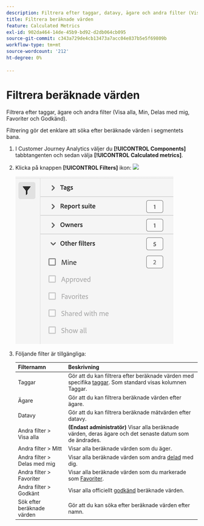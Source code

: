 ```yaml
---
description: Filtrera efter taggar, datavy, ägare och andra filter (Visa alla, Min, Delas med mig, Favoriter och Godkänd).
title: Filtrera beräknade värden
feature: Calculated Metrics
exl-id: 902da464-14de-45b9-bd92-d2db064cb095
source-git-commit: c343a729de4cb13473a7acc04e837b5e5f69809b
workflow-type: tm+mt
source-wordcount: '212'
ht-degree: 0%

---
```


# Filtrera beräknade värden

Filtrera efter taggar, ägare och andra filter (Visa alla, Min, Delas med mig, Favoriter och Godkänd).

Filtrering gör det enklare att söka efter beräknade värden i segmentets bana.

1. I Customer Journey Analytics väljer du **[!UICONTROL Components]** tabbtangenten och sedan välja **[!UICONTROL Calculated metrics]**.

1. Klicka på knappen **[!UICONTROL Filters]** ikon:  ![](https://spectrum.adobe.com/static/icons/workflow_18/Smock_Filter_18_N.svg)

   ![Beräknat måtthanterare som visar filterikonen och tillgängliga filter som taggar, rapportsviten och ägare.](assets/filtering.png)

1. Följande filter är tillgängliga:

   | Filternamn | Beskrivning |
   |---|---|
   | Taggar | Gör att du kan filtrera efter beräknade värden med specifika [taggar](/help/components/calc-metrics/cm-workflow/cm-tagging.md). Som standard visas kolumnen Taggar. |
   | Ägare | Gör att du kan filtrera beräknade värden efter ägare. |
   | Datavy | Gör att du kan filtrera beräknade mätvärden efter datavy. |
   | Andra filter > Visa alla | **(Endast administratör)** Visar alla beräknade värden, deras ägare och det senaste datum som de ändrades. |
   | Andra filter > Mitt | Visar alla beräknade värden som du äger. |
   | Andra filter > Delas med mig | Visar alla beräknade värden som andra [delad](/help/components/calc-metrics/cm-workflow/cm-sharing.md) med dig. |
   | Andra filter > Favoriter | Visar alla beräknade värden som du markerade som [Favoriter](/help/components/calc-metrics/cm-workflow/cm-favorite.md). |
   | Andra filter > Godkänt | Visar alla officiellt [godkänd](/help/components/calc-metrics/cm-workflow/cm-approving.md) beräknade värden. |
   | Sök efter beräknade värden | Gör att du kan söka efter beräknade värden efter namn. |
